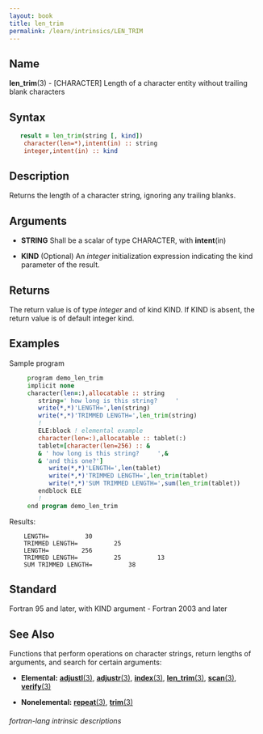 ```yaml
---
layout: book
title: len_trim
permalink: /learn/intrinsics/LEN_TRIM
---
```

## __Name__

__len\_trim__(3) - \[CHARACTER\] Length of a character entity without trailing blank characters

## __Syntax__

```fortran
   result = len_trim(string [, kind])
    character(len=*),intent(in) :: string
    integer,intent(in) :: kind
```

## __Description__

Returns the length of a character string, ignoring any trailing blanks.

## __Arguments__

  - __STRING__
    Shall be a scalar of type CHARACTER, with __intent__(in)

  - __KIND__
    (Optional) An _integer_ initialization expression indicating the kind
    parameter of the result.

## __Returns__

The return value is of type _integer_ and of kind KIND. If KIND is absent,
the return value is of default integer kind.

## __Examples__

Sample program

```fortran
     program demo_len_trim
     implicit none
     character(len=:),allocatable :: string
        string=' how long is this string?     '
        write(*,*)'LENGTH=',len(string)
        write(*,*)'TRIMMED LENGTH=',len_trim(string)
        !
        ELE:block ! elemental example
        character(len=:),allocatable :: tablet(:)
        tablet=[character(len=256) :: &
        & ' how long is this string?     ',&
        & 'and this one?']
           write(*,*)'LENGTH=',len(tablet)
           write(*,*)'TRIMMED LENGTH=',len_trim(tablet)
           write(*,*)'SUM TRIMMED LENGTH=',sum(len_trim(tablet))
        endblock ELE
        !
     end program demo_len_trim
```

Results:

```
    LENGTH=          30
    TRIMMED LENGTH=          25
    LENGTH=         256
    TRIMMED LENGTH=          25          13
    SUM TRIMMED LENGTH=          38
```

## __Standard__

Fortran 95 and later, with KIND argument - Fortran 2003
and later

## __See Also__

Functions that perform operations on character strings, return lengths
of arguments, and search for certain arguments:

  - __Elemental:__
    [__adjustl__(3)](ADJUSTL), [__adjustr__(3)](ADJUSTR), [__index__(3)](INDEX), [__len\_trim__(3)](LEN_TRIM),
    [__scan__(3)](SCAN), [__verify__(3)](VERIFY)

  - __Nonelemental:__
    [__repeat__(3)](REPEAT), [__trim__(3)](TRIM)

###### fortran-lang intrinsic descriptions
